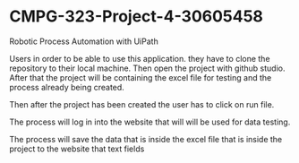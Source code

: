 # CMPG-323-Project-4-30605458
Robotic Process Automation with UiPath


Users in order to be able to use this application. they have to clone the repository to their local machine. 
Then open the project with github studio.
After that the project will be containing the excel file for testing and the process already being created.

Then after the project has been created the user has to click on run file.

The process will log in into the website that will will be used for data testing.

The process will save the data that is inside the excel file that is inside the project to the website that text fields
